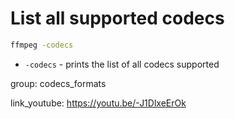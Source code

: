 # List all supported codecs

```bash
ffmpeg -codecs
```

- `-codecs` - prints the list of all codecs supported

group: codecs_formats


link_youtube: https://youtu.be/-J1DlxeErOk
